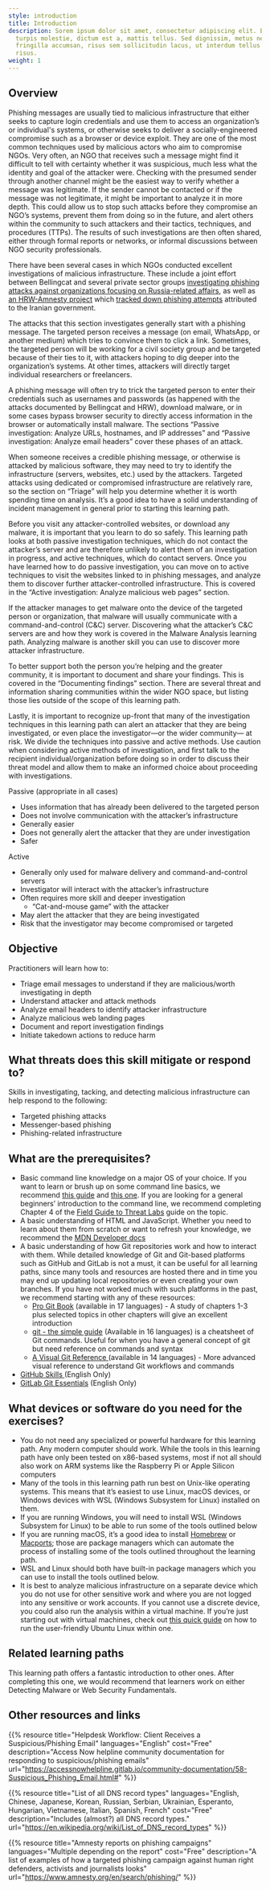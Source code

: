 ```yaml
---
style: introduction
title: Introduction
description: Sorem ipsum dolor sit amet, consectetur adipiscing elit. Etiam eu
  turpis molestie, dictum est a, mattis tellus. Sed dignissim, metus nec
  fringilla accumsan, risus sem sollicitudin lacus, ut interdum tellus elit sed
  risus.
weight: 1
---
```


## Overview

Phishing messages are usually tied to malicious infrastructure that either seeks to capture login credentials and use them to access an organization’s or individual's systems, or otherwise seeks to deliver a socially-engineered compromise such as a browser or device exploit. They are one of the most common techniques used by malicious actors who aim to compromise NGOs. Very often, an NGO that receives such a message might find it difficult to tell with certainty whether it was suspicious, much less what the identity and goal of the attacker were. Checking with the presumed sender through another channel might be the easiest way to verify whether a message was legitimate. If the sender cannot be contacted or if the message was not legitimate, it might be important to analyze it in more depth. This could allow us to stop such attacks before they compromise an NGO’s systems, prevent them from doing so in the future, and alert others within the community to such attackers and their tactics, techniques, and procedures (TTPs). The results of such investigations are then often shared, either through formal reports or networks, or informal discussions between NGO security professionals.

There have been several cases in which NGOs conducted excellent investigations of malicious infrastructure. These include a joint effort between Bellingcat and several private sector groups [investigating phishing attacks against organizations focusing on Russia-related affairs](https://www.bellingcat.com/news/uk-and-europe/2019/08/10/guccifer-rising-months-long-phishing-campaign-on-protonmail-targets-dozens-of-russia-focused-journalists-and-ngos/), as well as [an HRW-Amnesty project](https://www.hrw.org/the-day-in-human-rights/2022/12/05) which [tracked down phishing attempts](https://www.hrw.org/news/2022/12/05/iran-state-backed-hacking-activists-journalists-politicians) attributed to the Iranian government.

The attacks that this section investigates generally start with a phishing message. The targeted person receives a message (on email, WhatsApp, or another medium) which tries to convince them to click a link. Sometimes, the targeted person will be working for a civil society group and be targeted because of their ties to it, with attackers hoping to dig deeper into the organization’s systems. At other times, attackers will directly target individual researchers or freelancers.

A phishing message will often try to trick the targeted person to enter their credentials such as usernames and passwords (as happened with the attacks documented by Bellingcat and HRW), download malware, or in some cases bypass browser security to directly access information in the browser or automatically install malware. The sections “Passive investigation: Analyze URLs, hostnames, and IP addresses” and “Passive investigation: Analyze email headers” cover these phases of an attack.

When someone receives a credible phishing message, or otherwise is attacked by malicious software, they may need to try to identify the infrastructure (servers, websites, etc.) used by the attackers. Targeted attacks using dedicated or compromised infrastructure are relatively rare, so the section on “Triage” will help you determine whether it is worth spending time on analysis. It’s a good idea to have a solid understanding of incident management in general prior to starting this learning path.

Before you visit any attacker-controlled websites, or download any malware, it is important that you learn to do so safely. This learning path looks at both passive investigation techniques, which do not contact the attacker’s server and are therefore unlikely to alert them of an investigation in progress, and active techniques, which do contact servers. Once you have learned how to do passive investigation, you can move on to active techniques to visit the websites linked to in phishing messages, and analyze them to discover further attacker-controlled infrastructure. This is covered in the “Active investigation: Analyze malicious web pages” section.

If the attacker manages to get malware onto the device of the targeted person or organization, that malware will usually communicate with a command-and-control (C&C) server. Discovering what the attacker’s C&C servers are and how they work is covered in the Malware Analysis learning path. Analyzing malware is another skill you can use to discover more attacker infrastructure.

To better support both the person you’re helping and the greater community, it is important to document and share your findings. This is covered in the “Documenting findings” section. There are several threat and information sharing communities within the wider NGO space, but listing those lies outside of the scope of this learning path.

Lastly, it is important to recognize up-front that many of the investigation techniques in this learning path can alert an attacker that they are being investigated, or even place the investigator—or the wider community— at risk. We divide the techniques into passive and active methods. Use caution when considering active methods of investigation, and first talk to the recipient individual/organization before doing so in order to discuss their threat model and allow them to make an informed choice about proceeding with investigations.

Passive (appropriate in all cases)

- Uses information that has already been delivered to the targeted person
- Does not involve communication with the attacker’s infrastructure
- Generally easier
- Does not generally alert the attacker that they are under investigation
- Safer

Active

- Generally only used for malware delivery and command-and-control servers
- Investigator will interact with the attacker’s infrastructure
- Often requires more skill and deeper investigation
  - “Cat-and-mouse game” with the attacker
- May alert the attacker that they are being investigated
- Risk that the investigator may become compromised or targeted

## Objective

Practitioners will learn how to:

- Triage email messages to understand if they are malicious/worth investigating in depth
- Understand attacker and attack methods
- Analyze email headers to identify attacker infrastructure
- Analyze malicious web landing pages
- Document and report investigation findings
- Initiate takedown actions to reduce harm

## What threats does this skill mitigate or respond to?

Skills in investigating, tacking, and detecting malicious infrastructure can help respond to the following:

- Targeted phishing attacks
- Messenger-based phishing
- Phishing-related infrastructure

## What are the prerequisites?

- Basic command line knowledge on a major OS of your choice. If you want to learn or brush up on some command line basics, we recommend [this guide](https://www.git-tower.com/blog/command-line-cheat-sheet/) and [this one](https://github.com/jlevy/the-art-of-command-line). If you are looking for a general beginners’ introduction to the command line, we recommend completing Chapter 4 of the [Field Guide to Threat Labs](https://internews.org/wp-content/uploads/2023/11/Field-Guide-to-Threat-Labs.pdf) guide on the topic.
- A basic understanding of HTML and JavaScript. Whether you need to learn about them from scratch or want to refresh your knowledge, we recommend the [MDN Developer docs](https://developer.mozilla.org/en-US/docs/Learn)
- A basic understanding of how Git repositories work and how to interact with them. While detailed knowledge of Git and Git-based platforms such as GitHub and GitLab is not a must, it can be useful for all learning paths, since many tools and resources are hosted there and in time you may end up updating local repositories or even creating your own branches. If you have not worked much with such platforms in the past, we recommend starting with any of these resources:
  - [Pro Git Book](https://book.git-scm.com/book/en/v2) (available in 17 languages) - A study of chapters 1-3 plus selected topics in other chapters will give an excellent introduction
  - [git - the simple guide](https://rogerdudler.github.io/git-guide/index.html) (Available in 16 languages) is a cheatsheet of Git commands. Useful for when you have a general concept of git but need reference on commands and syntax
  - [A Visual Git Reference ](https://marklodato.github.io/visual-git-guide/index-en.html) (available in 14 languages) - More advanced visual reference to understand Git workflows and commands
- [GitHub Skills ](https://skills.github.com/)(English Only)
- [GitLab Git Essentials](https://levelup.gitlab.com/courses/gitlab-with-git-essentials-s2) (English Only)

## What devices or software do you need for the exercises?

- You do not need any specialized or powerful hardware for this learning path. Any modern computer should work. While the tools in this learning path have only been tested on x86-based systems, most if not all should also work on ARM systems like the Raspberry Pi or Apple Silicon computers
- Many of the tools in this learning path run best on Unix-like operating systems. This means that it’s easiest to use Linux, macOS devices, or Windows devices with WSL (Windows Subsystem for Linux) installed on them.
- If you are running Windows, you will need to install WSL (Windows Subsystem for Linux) to be able to run some of the tools outlined below
- If you are running macOS, it’s a good idea to install [Homebrew](https://brew.sh/) or [Macports](https://www.macports.org/); those are package managers which can automate the process of installing some of the tools outlined throughout the learning path.
- WSL and Linux should both have built-in package managers which you can use to install the tools outlined below.
- It is best to analyze malicious infrastructure on a separate device which you do not use for other sensitive work and where you are not logged into any sensitive or work accounts. If you cannot use a discrete device, you could also run the analysis within a virtual machine. If you’re just starting out with virtual machines, check out [this quick guide](https://ubuntu.com/tutorials/how-to-run-ubuntu-desktop-on-a-virtual-machine-using-virtualbox#1-overview) on how to run the user-friendly Ubuntu Linux within one.

## Related learning paths

This learning path offers a fantastic introduction to other ones. After completing this one, we would recommend that learners work on either Detecting Malware or Web Security Fundamentals.

## Other resources and links

{{% resource title="Helpdesk Workflow: Client Receives a Suspicious/Phishing Email" languages="English" cost="Free" description="Access Now helpline community documentation for responding to suspicious/phishing emails" url="https://accessnowhelpline.gitlab.io/community-documentation/58-Suspicious_Phishing_Email.html#" %}}

{{% resource title="List of all DNS record types" languages="English, Chinese, Japanese, Korean, Russian, Serbian, Ukrainian, Esperanto, Hungarian, Vietnamese, Italian, Spanish, French" cost="Free" description="Includes (almost?) all DNS record types." url="https://en.wikipedia.org/wiki/List_of_DNS_record_types" %}}

{{% resource title="Amnesty reports on phishing campaigns" languages="Multiple depending on the report" cost="Free" description="A list of examples of how a targeted phishing campaign against human right defenders, activists and journalists looks" url="https://www.amnesty.org/en/search/phishing/" %}}
